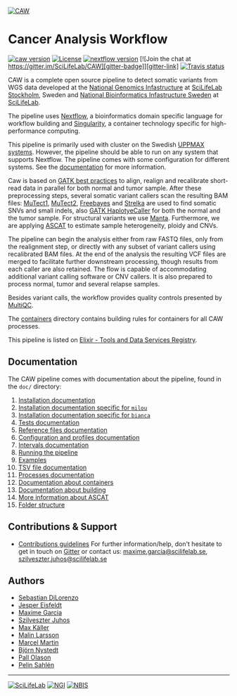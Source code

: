 [![](https://raw.githubusercontent.com/SciLifeLab/CAW/master/doc/images/CAW_logo.png "CAW")][caw-site-link]

# Cancer Analysis Workflow

[![caw version][version-badge]][version-link] [![License][license-badge]][license-link] [![nextflow version][nextflow-badge]][nextflow-link] [![Join the chat at https://gitter.im/SciLifeLab/CAW][gitter-badge]][gitter-link] [![Travis status][travis-badge]][travis-link]

CAW is a complete open source pipeline to detect somatic variants from WGS data developed at the [National Genomics Infastructure][ngi-link] at [SciLifeLab Stockholm][scilifelab-stockholm-link], Sweden and [National Bioinformatics Infastructure Sweden][nbis-link] at [SciLifeLab][scilifelab-link].

The pipeline uses [Nextflow][nextflow-link], a bioinformatics domain specific language for workflow building and [Singularity](http://singularity.lbl.gov/), a container technology specific for high-performance computing.

This pipeline is primarily used with cluster on the Swedish [UPPMAX systems](https://www.uppmax.uu.se/).
However, the pipeline should be able to run on any system that supports Nextflow.
The pipeline comes with some configuration for different systems.
See the [documentation](#documentation) for more information.

Caw is based on [GATK best practices](https://software.broadinstitute.org/gatk/best-practices/) to align, realign and recalibrate short-read data in parallel for both normal and tumor sample.
After these preprocessing steps, several somatic variant callers scan the resulting BAM files: [MuTect1][mutect1-link], [MuTect2][gatk-link], [Freebayes](freebayes-link) and [Strelka][strelka-link] are used to find somatic SNVs and small indels, also [GATK HaplotyeCaller][gatk-link] for both the normal and the tumor sample.
For structural variants we use [Manta][manta-link].
Furthermore, we are applying [ASCAT][ascat-link] to estimate sample heterogeneity, ploidy and CNVs.

The pipeline can begin the analysis either from raw FASTQ files, only from the realignment step, or directly with any subset of variant callers using recalibrated BAM files.
At the end of the analysis the resulting VCF files are merged to facilitate further downstream processing, though results from each caller are also retained.
The flow is capable of accommodating additional variant calling software or CNV callers. It is also prepared to process normal, tumor and several relapse samples.

Besides variant calls, the workflow provides quality controls presented by [MultiQC][multiqc-link].

The [containers](containers) directory contains building rules for containers for all CAW processes.

This pipeline is listed on [Elixir - Tools and Data Services Registry](https://bio.tools/CAW).

## Documentation

The CAW pipeline comes with documentation about the pipeline, found in the `doc/` directory:

01. [Installation documentation](doc/INSTALL.md)
02. [Installation documentation specific for `milou`](doc/INSTALL_MILOU.md)
03. [Installation documentation specific for `bianca`](doc/INSTALL_BIANCA.md)
04. [Tests documentation](doc/TESTS.md)
05. [Reference files documentation](doc/REFERENCES.md)
06. [Configuration and profiles documentation](doc/CONFIG.md)
07. [Intervals documentation](doc/INTERVALS.md)
08. [Running the pipeline](doc/USAGE.md)
09. [Examples](doc/USE_CASES.md)
10. [TSV file documentation](doc/TSV.md)
11. [Processes documentation](doc/PROCESS.md)
12. [Documentation about containers](doc/CONTAINERS.md)
13. [Documentation about building](doc/BUILD.md)
14. [More information about ASCAT](doc/ASCAT.md)
15. [Folder structure](doc/FOLDER.md)

## Contributions & Support

- [Contributions guidelines](.github/CONTRIBUTING.md)
For further information/help, don't hesitate to get in touch on [Gitter][gitter-link] or contact us: maxime.garcia@scilifelab.se, szilveszter.juhos@scilifelab.se

## Authors

- [Sebastian DiLorenzo](https://github.com/Sebastian-D)
- [Jesper Eisfeldt](https://github.com/J35P312)
- [Maxime Garcia](https://github.com/MaxUlysse)
- [Szilveszter Juhos](https://github.com/szilvajuhos)
- [Max Käller](https://github.com/gulfshores)
- [Malin Larsson](https://github.com/malinlarsson)
- [Marcel Martin](https://github.com/marcelm)
- [Björn Nystedt](https://github.com/bjornnystedt)
- [Pall Olason](https://github.com/pallolason)
- [Pelin Sahlén](https://github.com/pelinakan)

--------------------------------------------------------------------------------

[![](https://raw.githubusercontent.com/SciLifeLab/CAW/master/doc/images/SciLifeLab_logo.png "SciLifeLab")][scilifelab-link]
[![](https://raw.githubusercontent.com/SciLifeLab/CAW/master/doc/images/NGI_logo.png "NGI")][ngi-link]
[![](https://raw.githubusercontent.com/SciLifeLab/CAW/master/doc/images/NBIS_logo.png "NBIS")][nbis-link]

[ascat-link]: https://github.com/Crick-CancerGenomics/ascat
[caw-site-link]: http://opensource.scilifelab.se/projects/caw/
[freebayes-link]: https://github.com/ekg/freebayes
[gatk-link]: https://github.com/broadgsa/gatk-protected
[gitter-badge]: https://badges.gitter.im/SciLifeLab/CAW.svg
[gitter-link]: https://gitter.im/SciLifeLab/CAW
[license-badge]: https://img.shields.io/github/license/SciLifeLab/CAW.svg
[license-link]: https://github.com/SciLifeLab/CAW/blob/master/LICENSE
[manta-link]: https://github.com/Illumina/manta
[multiqc-link]: https://github.com/ewels/MultiQC/
[mutect1-link]: https://github.com/broadinstitute/mutect
[nbis-link]: https://www.nbis.se/
[nextflow-badge]: https://img.shields.io/badge/nextflow-%E2%89%A50.25.0-brightgreen.svg
[nextflow-link]: https://www.nextflow.io/
[ngi-link]: https://ngisweden.scilifelab.se/
[scilifelab-link]: https://www.scilifelab.se/
[scilifelab-stockholm-link]: https://www.scilifelab.se/platforms/ngi/
[strelka-link]: https://github.com/Illumina/strelka
[travis-badge]: https://api.travis-ci.org/SciLifeLab/CAW.svg
[travis-link]: https://travis-ci.org/SciLifeLab/CAW
[version-badge]: https://img.shields.io/github/release/SciLifeLab/CAW.svg
[version-link]: https://github.com/SciLifeLab/CAW/releases/latest
